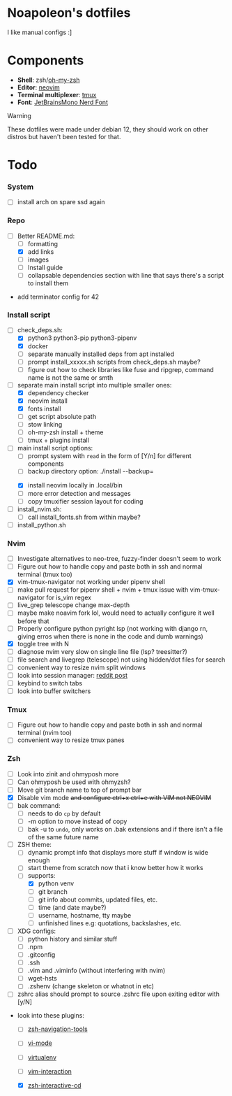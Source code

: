 # Noapoleon's dotfiles
I like manual configs :]

# Components
 - **Shell**: zsh/[oh-my-zsh](https://github.com/ohmyzsh/ohmyzsh)
 - **Editor**: [neovim](https://github.com/neovim/neovim)
 - **Terminal multiplexer**: [tmux](https://github.com/tmux/tmux)
 - **Font**: [JetBrainsMono Nerd Font](https://www.nerdfonts.com/font-downloads)

> [!WARNING]
> These dotfiles were made under debian 12, they should work on other distros but haven't been tested for that.

# Todo
### System
- [ ] install arch on spare ssd again

### Repo
- [ ] Better README.md:
    - [ ] formatting
    - [x] add links
    - [ ] images
    - [ ] Install guide
    - [ ] collapsable dependencies section with line that says there's a script to install them
- add terminator config for 42

### Install script
- [ ] check_deps.sh:
    - [x] python3 python3-pip python3-pipenv
    - [x] docker
    - [ ] separate manually installed deps from apt installed
    - [ ] prompt install_xxxxx.sh scripts from check_deps.sh maybe?
    - [ ] figure out how to check libraries like fuse and ripgrep, command name is not the same or smth
- [ ] separate main install script into multiple smaller ones:
    - [x] dependency checker
    - [x] neovim install
    - [x] fonts install
    - [ ] get script absolute path
    - [ ] stow linking
    - [ ] oh-my-zsh install + theme
    - [ ] tmux + plugins install
- [ ] main install script options:
    - [ ] prompt system with `read` in the form of [Y/n] for different components
    - [ ] backup directory option: ./install --backup=<dir>
    - [x] install neovim locally in .local/bin
    - [ ] more error detection and messages
    - [ ] copy tmuxifier session layout for coding
- [ ] install_nvim.sh:
    - [ ] call install_fonts.sh from within maybe?
- [ ] install_python.sh

### Nvim
- [ ] Investigate alternatives to neo-tree, fuzzy-finder doesn't seem to work
- [ ] Figure out how to handle copy and paste both in ssh and normal terminal (tmux too)
- [x] vim-tmux-navigator not working under pipenv shell
- [ ] make pull request for pipenv shell + nvim + tmux issue with vim-tmux-navigator for is_vim regex
- [ ] live_grep telescope change max-depth
- [ ] maybe make noavim fork lol, would need to actually configure it well before that
- [ ] Properly configure python pyright lsp (not working with django rn, giving erros when there is none in the code and dumb warnings)
- [x] toggle tree with <leader>N
- [ ] diagnose nvim very slow on single line file (lsp? treesitter?)
- [ ] file search and livegrep (telescope) not using hidden/dot files for search
- [ ] convenient way to resize nvim split windows
- [ ] look into session manager: [reddit post](https://www.reddit.com/r/neovim/comments/szis80/which_session_manager_for_nvim/)
- [ ] keybind to switch tabs
- [ ] look into buffer switchers

### Tmux
- [ ] Figure out how to handle copy and paste both in ssh and normal terminal (nvim too)
- [ ] convenient way to resize tmux panes

### Zsh
- [ ] Look into zinit and ohmyposh more
- [ ] Can ohmyposh be used with ohmyzsh?
- [ ] Move git branch name to top of prompt bar
- [x] Disable vim mode ~~and configure ctrl+x ctrl+e with VIM not NEOVIM~~
- [ ] bak command:
    - [ ] needs to do `cp` by default
    - [ ] -m option to move instead of copy
    - [ ] bak -u to `undo`, only works on .bak extensions and if there isn't a file of the same future name
- [ ] ZSH theme:
    - [ ] dynamic prompt info that displays more stuff if window is wide enough
    - [ ] start theme from scratch now that i know better how it works
    - [ ] supports:
        - [x] python venv
        - [ ] git branch
        - [ ] git info about commits, updated files, etc.
        - [ ] time (and date maybe?)
        - [ ] username, hostname, tty maybe
        - [ ] unfinished lines e.g: quotations, backslashes, etc.
- [ ] XDG configs:
    - [ ] python history and similar stuff
    - [ ] .npm
    - [ ] .gitconfig
    - [ ] .ssh
    - [ ] .vim and .viminfo (without interfering with nvim)
    - [ ] wget-hsts
    - [ ] .zshenv (change skeleton or whatnot in etc)
- [ ] zshrc alias should prompt to source .zshrc file upon exiting editor with [y/N]
- look into these plugins:
    - [ ] [zsh-navigation-tools](https://github.com/ohmyzsh/ohmyzsh/tree/master/plugins/zsh-navigation-tools)
    - [ ] [vi-mode](https://github.com/ohmyzsh/ohmyzsh/tree/master/plugins/vi-mode)
    - [ ] [virtualenv](https://github.com/ohmyzsh/ohmyzsh/tree/master/plugins/virtualenv)
    - [ ] [vim-interaction](https://github.com/ohmyzsh/ohmyzsh/tree/master/plugins/vim-interaction)
    - [x] [zsh-interactive-cd](https://github.com/ohmyzsh/ohmyzsh/tree/master/plugins/zsh-interactive-cd)

